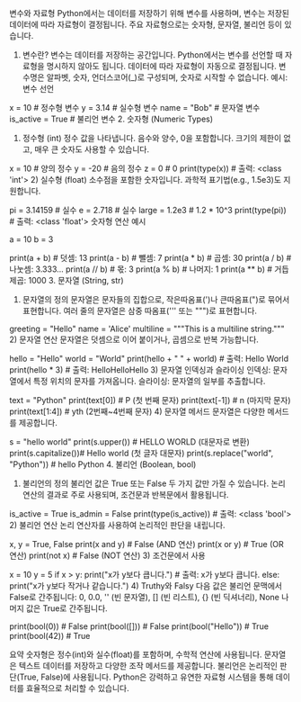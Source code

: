 
변수와 자료형
Python에서는 데이터를 저장하기 위해 변수를 사용하며, 변수는 저장된 데이터에 따라 자료형이 결정됩니다. 주요 자료형으로는 숫자형, 문자열, 불리언 등이 있습니다.

1. 변수란?
변수는 데이터를 저장하는 공간입니다.
Python에서는 변수를 선언할 때 자료형을 명시하지 않아도 됩니다. 데이터에 따라 자료형이 자동으로 결정됩니다.
변수명은 알파벳, 숫자, 언더스코어(_)로 구성되며, 숫자로 시작할 수 없습니다.
예시: 변수 선언

x = 10       # 정수형 변수
y = 3.14     # 실수형 변수
name = "Bob" # 문자열 변수
is_active = True # 불리언 변수
2. 숫자형 (Numeric Types)
1) 정수형 (int)
정수 값을 나타냅니다.
음수와 양수, 0을 포함합니다.
크기의 제한이 없고, 매우 큰 숫자도 사용할 수 있습니다.

x = 10       # 양의 정수
y = -20      # 음의 정수
z = 0        # 0
print(type(x))  # 출력: <class 'int'>
2) 실수형 (float)
소수점을 포함한 숫자입니다.
과학적 표기법(e.g., 1.5e3)도 지원합니다.

pi = 3.14159      # 실수
e = 2.718         # 실수
large = 1.2e3     # 1.2 * 10^3
print(type(pi))   # 출력: <class 'float'>
숫자형 연산 예시

a = 10
b = 3

print(a + b)  # 덧셈: 13
print(a - b)  # 뺄셈: 7
print(a * b)  # 곱셈: 30
print(a / b)  # 나눗셈: 3.333...
print(a // b) # 몫: 3
print(a % b)  # 나머지: 1
print(a ** b) # 거듭제곱: 1000
3. 문자열 (String, str)
1) 문자열의 정의
문자열은 문자들의 집합으로, 작은따옴표(')나 큰따옴표(")로 묶어서 표현합니다.
여러 줄의 문자열은 삼중 따옴표(''' 또는 """)로 표현합니다.

greeting = "Hello"
name = 'Alice'
multiline = """This is 
a multiline 
string."""
2) 문자열 연산
문자열은 덧셈으로 이어 붙이거나, 곱셈으로 반복 가능합니다.

hello = "Hello"
world = "World"
print(hello + " " + world) # 출력: Hello World
print(hello * 3)          # 출력: HelloHelloHello
3) 문자열 인덱싱과 슬라이싱
인덱싱: 문자열에서 특정 위치의 문자를 가져옵니다.
슬라이싱: 문자열의 일부를 추출합니다.

text = "Python"
print(text[0])    # P (첫 번째 문자)
print(text[-1])   # n (마지막 문자)
print(text[1:4])  # yth (2번째~4번째 문자)
4) 문자열 메서드
문자열은 다양한 메서드를 제공합니다.

s = "hello world"
print(s.upper())     # HELLO WORLD (대문자로 변환)
print(s.capitalize())# Hello world (첫 글자 대문자)
print(s.replace("world", "Python")) # hello Python
4. 불리언 (Boolean, bool)
1) 불리언의 정의
불리언 값은 True 또는 False 두 가지 값만 가질 수 있습니다.
논리 연산의 결과로 주로 사용되며, 조건문과 반복문에서 활용됩니다.

is_active = True
is_admin = False
print(type(is_active))  # 출력: <class 'bool'>
2) 불리언 연산
논리 연산자를 사용하여 논리적인 판단을 내립니다.

x, y = True, False
print(x and y)  # False (AND 연산)
print(x or y)   # True (OR 연산)
print(not x)    # False (NOT 연산)
3) 조건문에서 사용

x = 10
y = 5
if x > y:
    print("x가 y보다 큽니다.")  # 출력: x가 y보다 큽니다.
else:
    print("x가 y보다 작거나 같습니다.")
4) Truthy와 Falsy
다음 값은 불리언 문맥에서 False로 간주됩니다:
0, 0.0, '' (빈 문자열), [] (빈 리스트), {} (빈 딕셔너리), None
나머지 값은 True로 간주됩니다.

print(bool(0))    # False
print(bool([]))   # False
print(bool("Hello")) # True
print(bool(42))   # True

요약
숫자형은 정수(int)와 실수(float)를 포함하며, 수학적 연산에 사용됩니다.
문자열은 텍스트 데이터를 저장하고 다양한 조작 메서드를 제공합니다.
불리언은 논리적인 판단(True, False)에 사용됩니다.
Python은 강력하고 유연한 자료형 시스템을 통해 데이터를 효율적으로 처리할 수 있습니다.
